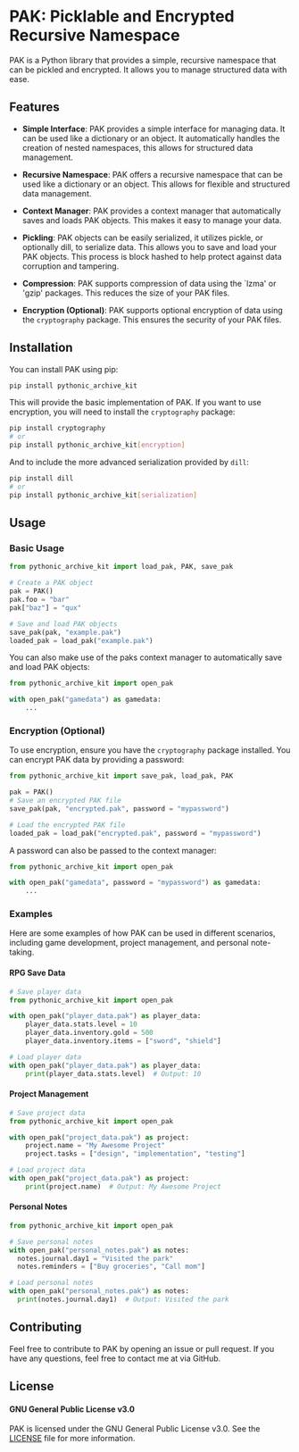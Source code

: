 # PAK: Picklable and Encrypted Recursive Namespace

PAK is a Python library that provides a simple, recursive namespace that can be pickled and encrypted. It allows you to manage structured data with ease.

## Features

- **Simple Interface**: PAK provides a simple interface for managing data. It can be used like a dictionary or an
  object. It automatically handles the creation of nested namespaces, this allows for structured data management.

- **Recursive Namespace**: PAK offers a recursive namespace that can be used like a dictionary or an object. This allows
  for flexible and structured data management.

- **Context Manager**: PAK provides a context manager that automatically saves and loads PAK objects. This makes it easy
  to manage your data.

- **Pickling**: PAK objects can be easily serialized, it utilizes pickle, or optionally dill, to serialize data. This
  allows you to save and load your PAK objects. This process is block hashed to help protect against data corruption
  and tampering.

- **Compression**: PAK supports compression of data using the `lzma' or 'gzip' packages. This
  reduces the size of your PAK files.

- **Encryption (Optional)**: PAK supports optional encryption of data using the `cryptography` package. This ensures the
  security of your PAK files.

## Installation

You can install PAK using pip:

```bash
pip install pythonic_archive_kit
```

This will provide the basic implementation of PAK. If you want to use encryption, you will need to install
the `cryptography` package:

```bash
pip install cryptography
# or
pip install pythonic_archive_kit[encryption]
```

And to include the more advanced serialization provided by `dill`:

```bash
pip install dill
# or
pip install pythonic_archive_kit[serialization]
```

## Usage

### Basic Usage

```python
from pythonic_archive_kit import load_pak, PAK, save_pak

# Create a PAK object
pak = PAK()
pak.foo = "bar"
pak["baz"] = "qux"

# Save and load PAK objects
save_pak(pak, "example.pak")
loaded_pak = load_pak("example.pak")
```

You can also make use of the paks context manager to automatically save and load PAK objects:

```python
from pythonic_archive_kit import open_pak

with open_pak("gamedata") as gamedata:
    ...
```

### Encryption (Optional)

To use encryption, ensure you have the `cryptography` package installed. You can encrypt PAK data by providing a
password:

```python
from pythonic_archive_kit import save_pak, load_pak, PAK

pak = PAK()
# Save an encrypted PAK file
save_pak(pak, "encrypted.pak", password = "mypassword")

# Load the encrypted PAK file
loaded_pak = load_pak("encrypted.pak", password = "mypassword")
```

A password can also be passed to the context manager:

```python
from pythonic_archive_kit import open_pak

with open_pak("gamedata", password = "mypassword") as gamedata:
    ...
```

### Examples

Here are some examples of how PAK can be used in different scenarios, including game development, project management,
and personal note-taking.

#### RPG Save Data

```python
# Save player data
from pythonic_archive_kit import open_pak

with open_pak("player_data.pak") as player_data:
    player_data.stats.level = 10
    player_data.inventory.gold = 500
    player_data.inventory.items = ["sword", "shield"]

# Load player data
with open_pak("player_data.pak") as player_data:
    print(player_data.stats.level)  # Output: 10
```

#### Project Management

```python
# Save project data
from pythonic_archive_kit import open_pak

with open_pak("project_data.pak") as project:
    project.name = "My Awesome Project"
    project.tasks = ["design", "implementation", "testing"]

# Load project data
with open_pak("project_data.pak") as project:
    print(project.name)  # Output: My Awesome Project
```

#### Personal Notes

```python
from pythonic_archive_kit import open_pak

# Save personal notes
with open_pak("personal_notes.pak") as notes:
  notes.journal.day1 = "Visited the park"
  notes.reminders = ["Buy groceries", "Call mom"]

# Load personal notes
with open_pak("personal_notes.pak") as notes:
  print(notes.journal.day1)  # Output: Visited the park
```

## Contributing

Feel free to contribute to PAK by opening an issue or pull request. If you have any questions, feel free to contact me
at via GitHub.

## License

#### GNU General Public License v3.0

PAK is licensed under the GNU General Public License v3.0. See the [LICENSE](LICENSE) file for more information.